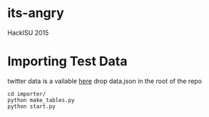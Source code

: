# its-angry
HackISU 2015


Importing Test Data
====================
twitter data is a vailable [here](http://melt.ndacm.org/jgoetze/hackISU-2015-fall/data.json)
drop data.json in the root of the repo
```shell
cd importer/
python make_tables.py
python start.py
```
